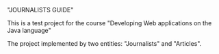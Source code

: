 "JOURNALISTS GUIDE"

This is a test project for the course "Developing Web applications on the Java language"

The project implemented by two entities: "Journalists" and "Articles".